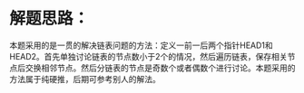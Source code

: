 解题思路：
===
本题采用的是一贯的解决链表问题的方法：定义一前一后两个指针HEAD1和HEAD2。首先单独讨论链表的节点数小于2个的情况，然后遍历链表，保存相关节点后交换相邻节点。然后分链表的节点是奇数个或者偶数个进行讨论。本题采用的方法属于纯硬推，后期可参考别人的解法。
